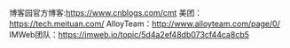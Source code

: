 博客园官方博客:https://www.cnblogs.com/cmt
美团：https://tech.meituan.com/
AlloyTeam：http://www.alloyteam.com/page/0/
IMWeb团队：https://imweb.io/topic/5d4a2ef48db073cf44ca8cb5